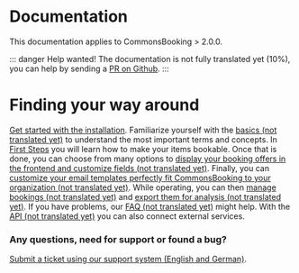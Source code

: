# Documentation

This documentation applies to CommonsBooking > 2.0.0.

::: danger Help wanted!
The documentation is not fully translated yet (10%), you can help by sending a [PR on Github](https://github.com/wielebenwir/commonsbooking).
:::

# Finding your way around
[Get started with the installation](/en/documentation/setup/install).
Familiarize yourself with the [basics (not translated yet)](/en/documentation/basics) to understand the most important terms and concepts.
In [First Steps](/en/documentation/first-steps/) you will learn how to make your items bookable.
Once that is done, you can choose from many options to [display your booking offers in the frontend and customize fields (not translated yet)](/en/documentation/administration).
Finally, you can [customize your email templates perfectly fit CommonsBooking to your organization (not translated yet)](/en/documentation/settings/).
While operating, you can then [manage bookings (not translated yet)](/en/documentation/manage-bookings/) and [export them for analysis (not translated yet)](/en/documentation/settings/export). If you have problems, our [FAQ (not translated yet)](/en/documentation/faq) might help. With the [API (not translated yet)](/en/documentation/api) you can also connect external services.

### Any questions, need for support or found a bug?

[Submit a ticket using our support system (English and German)](https://support.commonsbooking.org).